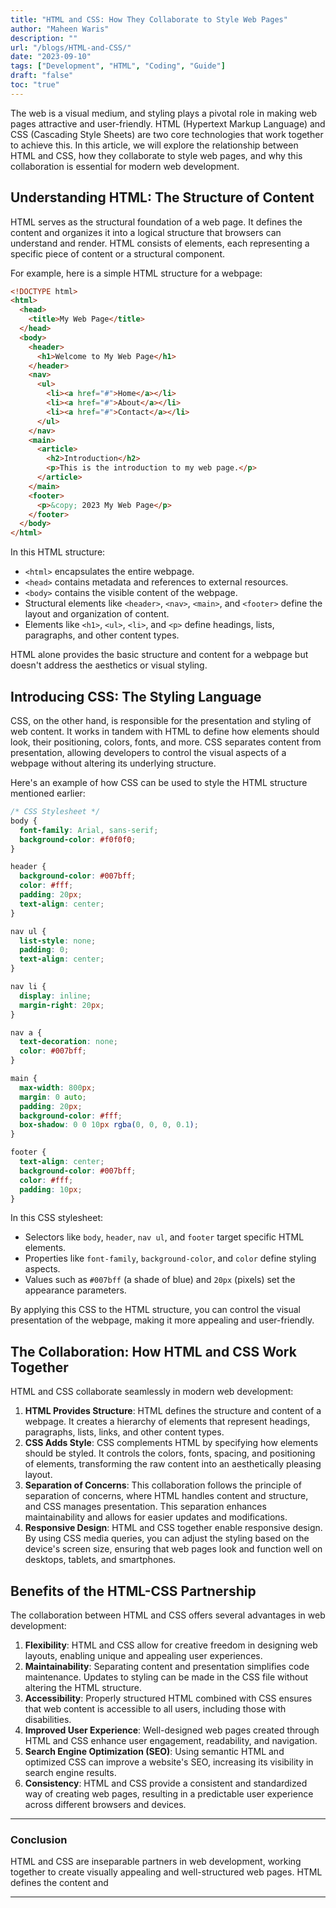 ```yaml
---
title: "HTML and CSS: How They Collaborate to Style Web Pages"
author: "Maheen Waris"
description: ""
url: "/blogs/HTML-and-CSS/"
date: "2023-09-10"
tags: ["Development", "HTML", "Coding", "Guide"]
draft: "false"
toc: "true"
---
```


The web is a visual medium, and styling plays a pivotal role in making web pages attractive and user-friendly. HTML (Hypertext Markup Language) and CSS (Cascading Style Sheets) are two core technologies that work together to achieve this. In this article, we will explore the relationship between HTML and CSS, how they collaborate to style web pages, and why this collaboration is essential for modern web development.

## Understanding HTML: The Structure of Content

HTML serves as the structural foundation of a web page. It defines the content and organizes it into a logical structure that browsers can understand and render. HTML consists of elements, each representing a specific piece of content or a structural component.

For example, here is a simple HTML structure for a webpage:

```html
<!DOCTYPE html>
<html>
  <head>
    <title>My Web Page</title>
  </head>
  <body>
    <header>
      <h1>Welcome to My Web Page</h1>
    </header>
    <nav>
      <ul>
        <li><a href="#">Home</a></li>
        <li><a href="#">About</a></li>
        <li><a href="#">Contact</a></li>
      </ul>
    </nav>
    <main>
      <article>
        <h2>Introduction</h2>
        <p>This is the introduction to my web page.</p>
      </article>
    </main>
    <footer>
      <p>&copy; 2023 My Web Page</p>
    </footer>
  </body>
</html>
```

In this HTML structure:

- `<html>` encapsulates the entire webpage.
- `<head>` contains metadata and references to external resources.
- `<body>` contains the visible content of the webpage.
- Structural elements like `<header>`, `<nav>`, `<main>`, and `<footer>` define the layout and organization of content.
- Elements like `<h1>`, `<ul>`, `<li>`, and `<p>` define headings, lists, paragraphs, and other content types.

HTML alone provides the basic structure and content for a webpage but doesn't address the aesthetics or visual styling.

## Introducing CSS: The Styling Language

CSS, on the other hand, is responsible for the presentation and styling of web content. It works in tandem with HTML to define how elements should look, their positioning, colors, fonts, and more. CSS separates content from presentation, allowing developers to control the visual aspects of a webpage without altering its underlying structure.

Here's an example of how CSS can be used to style the HTML structure mentioned earlier:

```css
/* CSS Stylesheet */
body {
  font-family: Arial, sans-serif;
  background-color: #f0f0f0;
}

header {
  background-color: #007bff;
  color: #fff;
  padding: 20px;
  text-align: center;
}

nav ul {
  list-style: none;
  padding: 0;
  text-align: center;
}

nav li {
  display: inline;
  margin-right: 20px;
}

nav a {
  text-decoration: none;
  color: #007bff;
}

main {
  max-width: 800px;
  margin: 0 auto;
  padding: 20px;
  background-color: #fff;
  box-shadow: 0 0 10px rgba(0, 0, 0, 0.1);
}

footer {
  text-align: center;
  background-color: #007bff;
  color: #fff;
  padding: 10px;
}
```

In this CSS stylesheet:

- Selectors like `body`, `header`, `nav ul`, and `footer` target specific HTML elements.
- Properties like `font-family`, `background-color`, and `color` define styling aspects.
- Values such as `#007bff` (a shade of blue) and `20px` (pixels) set the appearance parameters.

By applying this CSS to the HTML structure, you can control the visual presentation of the webpage, making it more appealing and user-friendly.

## The Collaboration: How HTML and CSS Work Together

HTML and CSS collaborate seamlessly in modern web development:

1. **HTML Provides Structure**: HTML defines the structure and content of a webpage. It creates a hierarchy of elements that represent headings, paragraphs, lists, links, and other content types.
2. **CSS Adds Style**: CSS complements HTML by specifying how elements should be styled. It controls the colors, fonts, spacing, and positioning of elements, transforming the raw content into an aesthetically pleasing layout.
3. **Separation of Concerns**: This collaboration follows the principle of separation of concerns, where HTML handles content and structure, and CSS manages presentation. This separation enhances maintainability and allows for easier updates and modifications.
4. **Responsive Design**: HTML and CSS together enable responsive design. By using CSS media queries, you can adjust the styling based on the device's screen size, ensuring that web pages look and function well on desktops, tablets, and smartphones.

## Benefits of the HTML-CSS Partnership

The collaboration between HTML and CSS offers several advantages in web development:

1. **Flexibility**: HTML and CSS allow for creative freedom in designing web layouts, enabling unique and appealing user experiences.
2. **Maintainability**: Separating content and presentation simplifies code maintenance. Updates to styling can be made in the CSS file without altering the HTML structure.
3. **Accessibility**: Properly structured HTML combined with CSS ensures that web content is accessible to all users, including those with disabilities.
4. **Improved User Experience**: Well-designed web pages created through HTML and CSS enhance user engagement, readability, and navigation.
5. **Search Engine Optimization (SEO)**: Using semantic HTML and optimized CSS can improve a website's SEO, increasing its visibility in search engine results.
6. **Consistency**: HTML and CSS provide a consistent and standardized way of creating web pages, resulting in a predictable user experience across different browsers and devices.

<hr>

### Conclusion

HTML and CSS are inseparable partners in web development, working together to create visually appealing and well-structured web pages. HTML defines the content and

---
